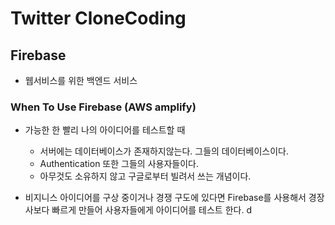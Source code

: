 # Twitter CloneCoding

## Firebase

- 웹서비스를 위한 백엔드 서비스

### When To Use Firebase (AWS amplify)

- 가능한 한 빨리 나의 아이디어를 테스트할 때

  - 서버에는 데이터베이스가 존재하지않는다. 그들의 데이터베이스이다.
  - Authentication 또한 그들의 사용자들이다.
  - 아무것도 소유하지 않고 구글로부터 빌려서 쓰는 개념이다.

- 비지니스 아이디어를 구상 중이거나 경쟁 구도에 있다면 Firebase를 사용해서 경장사보다 빠르게 만들어 사용자들에게 아이디어를 테스트 한다. d

